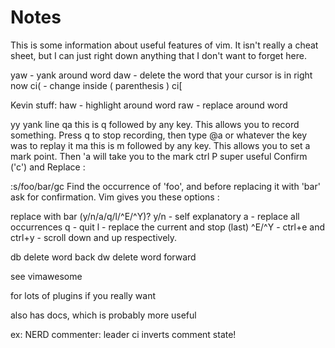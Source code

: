 # Notes
  This is some information about useful features of vim. It isn't really a cheat sheet, but I can just right down anything that I don't want to forget here.

yaw  - yank around word
daw - delete the word that your cursor is in right now
ci( - change inside ( parenthesis )
ci[


Kevin stuff:
haw - highlight around word
raw  - replace around word 

yy    yank line
qa    this is q followed by any key. This allows you to record something. Press q to stop recording, then type @a or whatever the key was to replay it 
ma    this is m followed by any key. This allows you to set a mark point. Then 'a will take you to the mark
ctrl P  super useful
Confirm ('c') and Replace :

:s/foo/bar/gc
Find the occurrence of 'foo', and before replacing it with 'bar' ask for confirmation.
Vim gives you these options :

replace with bar (y/n/a/q/l/^E/^Y)?
y/n - self explanatory
a - replace all occurrences
q - quit
l - replace the current and stop (last)
^E/^Y - ctrl+e and ctrl+y - scroll down and up respectively.


db    delete word back
dw     delete word forward


see 
vimawesome

for lots of plugins if you really want

also has docs, which is probably more useful

ex:
NERD commenter:
leader ci inverts comment state!
